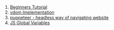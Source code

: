 1. [Beginners Tutorial](https://dev.to/aurelkurtula/setting-up-a-minimal-node-environment-with-webpack-and-babel--1j04)
2. [vdom Implementation](https://github.com/ycmjason-talks/2018-11-21-manc-web-meetup-4)
3. [puppeteer - headless way of navigating website](https://github.com/GoogleChrome/puppeteer)
4. [JS Global Variables](https://2ality.com/2019/07/global-scope.html)
